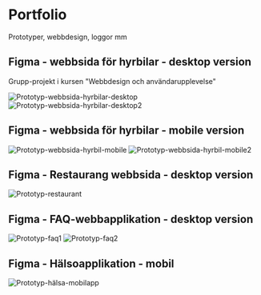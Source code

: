 <h1>Portfolio</h1>
Prototyper, webbdesign, loggor mm

<h2>Figma - webbsida för hyrbilar - desktop version</h2>

Grupp-projekt i kursen "Webbdesign och användarupplevelse"

![Prototyp-webbsida-hyrbilar-desktop](https://github.com/juuliiaazz/Portfolio/assets/92580700/ab632be0-b4a4-48bc-b8d7-37303d2282d0)
![Prototyp-webbsida-hyrbilar-desktop2](https://github.com/juuliiaazz/Portfolio/assets/92580700/a5fccf4b-667e-45c8-b980-f8ec4e30ae25)


<h2>Figma - webbsida för hyrbilar - mobile version</h2>

![Prototyp-webbsida-hyrbil-mobile](https://github.com/juuliiaazz/Portfolio/assets/92580700/646befbe-81df-44e4-a20d-b29453655ace)
![Prototyp-webbsida-hyrbil-mobile2](https://github.com/juuliiaazz/Portfolio/assets/92580700/99b55d8a-951d-4c70-a314-a20ffe9e4934)

<h2>Figma - Restaurang webbsida - desktop version</h2>

![Prototyp-restaurant](https://github.com/juuliiaazz/Portfolio/assets/92580700/7709d228-1667-4e87-b93f-b97825fbb285)


<h2>Figma - FAQ-webbapplikation - desktop version</h2>

![Prototyp-faq1](https://github.com/juuliiaazz/Portfolio/assets/92580700/78cb0761-a26a-47bc-be28-abc3d65a1403)
![Prototyp-faq2](https://github.com/juuliiaazz/Portfolio/assets/92580700/a9d9ccca-929e-4bf9-bbd6-79595fa7c5bd)

<h2>Figma - Hälsoapplikation - mobil</h2>


![Prototyp-hälsa-mobilapp](https://github.com/juuliiaazz/Portfolio/assets/92580700/ca1a3d5a-10ac-4fbc-8e1c-0e1110d4b9e0)


